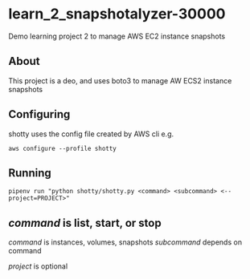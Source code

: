 # learn_2_snapshotalyzer-30000
Demo learning project 2 to manage AWS EC2 instance snapshots


## About
This project is a deo, and uses boto3 to manage AW ECS2 instance snapshots

## Configuring
shotty uses the config file created by AWS cli e.g.

`aws configure --profile shotty`

## Running

`pipenv run "python shotty/shotty.py <command> <subcommand> <--project=PROJECT>"`

## *command* is list, start, or stop

*command* is instances, volumes, snapshots
*subcommand* depends on command

*project* is optional
